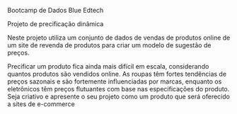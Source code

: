 Bootcamp de Dados Blue Edtech 

Projeto de precificação dinâmica

Neste projeto utiliza um conjunto de dados de vendas de produtos online de um site de revenda de produtos para criar um modelo de sugestão de preços.


Precificar um produto fica ainda mais difícil em escala, considerando quantos produtos são vendidos online. As roupas têm fortes tendências de preços sazonais e são fortemente influenciadas por marcas, enquanto os eletrônicos têm preços flutuantes com base nas especificações do produto.
Seja criativo e apresente o seu projeto como um produto que será oferecido a sites de e-commerce
